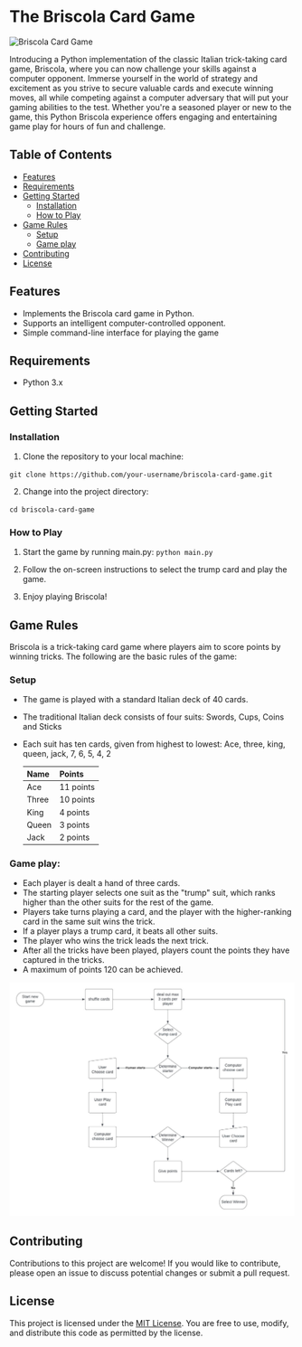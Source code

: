 # The Briscola Card Game

![Briscola Card Game](briscola.png)

Introducing a Python implementation of the classic Italian trick-taking card game, Briscola, where you can now challenge your skills against a computer opponent. Immerse yourself in the world of strategy and excitement as you strive to secure valuable cards and execute winning moves, all while competing against a computer adversary that will put your gaming abilities to the test. Whether you're a seasoned player or new to the game, this Python Briscola experience offers engaging and entertaining game play for hours of fun and challenge.

## Table of Contents

- [Features](#features)
- [Requirements](#requirements)
- [Getting Started](#getting-started)
  - [Installation](#installation)
  - [How to Play](#how-to-play)
- [Game Rules](#game-rules)
  - [Setup](#setup)
  - [Game play](#game-play)
- [Contributing](#contributing)
- [License](#license)

## Features

- Implements the Briscola card game in Python.
- Supports an intelligent computer-controlled opponent.
- Simple command-line interface for playing the game

## Requirements

- Python 3.x

## Getting Started

### Installation

1. Clone the repository to your local machine:

`git clone https://github.com/your-username/briscola-card-game.git`

2. Change into the project directory:

`cd briscola-card-game`

### How to Play

1. Start the game by running main.py:
`python main.py`

2. Follow the on-screen instructions to select the trump card and play the game.

3. Enjoy playing Briscola!

## Game Rules
Briscola is a trick-taking card game where players aim to score points by winning tricks. The following are the basic rules of the game:

### Setup
- The game is played with a standard Italian deck of 40 cards.
- The traditional Italian deck consists of four suits: Swords, Cups, Coins and Sticks
- Each suit has ten cards, given from highest to lowest: Ace, three, king, queen, jack, 7, 6, 5, 4, 2

  | Name | Points |
  | ----------- | ----------- |
  | Ace 	| 11 points |
  | Three 	| 10 points |
  | King 	| 4 points |
  | Queen 	| 3 points |
  | Jack 	| 2 points |

### Game play:
- Each player is dealt a hand of three cards.
- The starting player selects one suit as the "trump" suit, which ranks higher than the other suits for the rest of the game.
- Players take turns playing a card, and the player with the higher-ranking card in the same suit wins the trick.
- If a player plays a trump card, it beats all other suits.
- The player who wins the trick leads the next trick.
- After all the tricks have been played, players count the points they have captured in the tricks.
- A maximum of points 120 can be achieved.

![Flow Chart](https://github.com/Pymetheus/The-Briscola-card-game/blob/update-main/res/flow-chart-briscola_v1.jpeg)

## Contributing

Contributions to this project are welcome! If you would like to contribute, please open an issue to discuss potential changes or submit a pull request.

## License

This project is licensed under the [MIT License](https://github.com/Pymetheus/The-Briscola-card-game/blob/update-main/src/LICENSE.md). You are free to use, modify, and distribute this code as permitted by the license.
